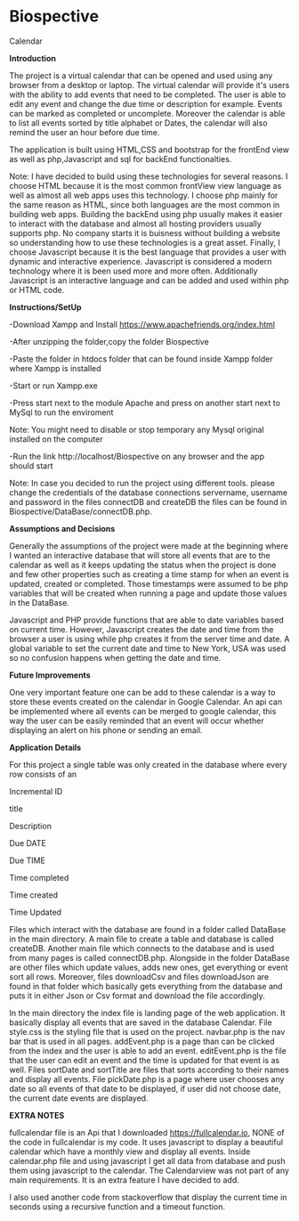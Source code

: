 # Biospective
Calendar

**Introduction**

The project is a virtual calendar that can be opened and used using any browser from a desktop or laptop. The virtual calendar will provide it's users with the ability
to add events that need to be completed. The user is able to edit any event and change the due time or description for example. Events can be marked as completed or uncomplete. Moreover the calendar is able to list all events sorted by title alphabet or Dates, the calendar will also remind the user an hour before due time.

The application is built using HTML,CSS and bootstrap for the frontEnd view as well as php,Javascript and sql for backEnd functionalties.

Note: I have decided to build using these technologies for several reasons. I choose HTML because it is the most common frontView view language as well as almost all web apps
uses this technology. I choose php mainly for the same reason as HTML, since both languages are the most common in building web apps. Building the backEnd using php usually makes it easier to interact with the database and almost all hosting providers usually supports php. No company starts it is buisness without building a website so understanding how to use these technologies is a great asset. Finally, I choose Javascript because it is the best language that provides a user with dynamic and interactive experience. Javascript is considered a modern technology where it is been used more and more often. Additionally Javascript is an interactive language and can be added and used
within php or HTML code.

**Instructions/SetUp**

-Download Xampp and Install https://www.apachefriends.org/index.html

-After unzipping the folder,copy the folder Biospective

-Paste the folder in htdocs folder that can be found inside Xampp folder where Xampp is installed

-Start or run Xampp.exe

-Press start next to the module Apache and press on another start next to MySql to run the enviroment

Note: You might need to disable or stop temporary any Mysql original installed on the computer

-Run the link http://localhost/Biospective on any browser and the app should start

Note: In case you decided to run the project using different tools. please change the credentials of the database connections servername, username and password in the
files connectDB and createDB the files can be found in Biospective/DataBase/connectDB.php.


**Assumptions and Decisions**

Generally the assumptions of the project were made at the beginning where I wanted an interactive database that will store all events that are to the calendar as well as it keeps updating the status when the project is done and few other properties such as creating a time stamp for when an event is updated, created or completed. Those timestamps were assumed to be php variables that will be created when running a page and update those values in the DataBase.

Javascript and PHP provide functions that are able to date variables based on current time. However, Javascript creates the date and time from the browser a user is using while php creates it from the server time and date. A global variable to set the current date and time to New York, USA was used so no confusion happens when getting the date and time.

**Future Improvements**

One very important feature one can be add to these calendar is a way to store these events created on the calendar in Google Calendar. An api can be implemented where all events can be merged to google calendar, this way the user can be easily reminded that an event will occur whether displaying an alert on his phone or sending an email.


**Application Details**

For this project a single table was only created in the database where every row consists of an


Incremental ID

title

Description

Due DATE

Due TIME

Time completed

Time created

Time Updated

Files which interact with the database are found in a folder called DataBase in the main directory. A main file to create a table and database is called createDB. Another main file which connects to the database and is used from many pages is called connectDB.php. Alongside in the folder DataBase are other files which update values, adds new ones, get everything or event sort all rows. Moreover, files downloadCsv and files downloadJson are found in that folder which basically gets everything from the database and puts it in either Json or Csv format and download the file accordingly.

In the main directory the index file is landing page of the web application. It basically display all events that are saved in the database Calendar. File style.css is the styling file that is used on the project. navbar.php is the nav bar that is used in all pages. addEvent.php is a page than can be clicked from the index and the user is able to add an event. editEvent.php is the file that the user can edit an event and the time is updated for that event is as well. Files sortDate and sortTitle are files that sorts according to their names and display all events. File pickDate.php is a page where user chooses any date so all events of that date to be displayed, if user did not choose date, the current date events are displayed.

**EXTRA NOTES**

fullcalendar file is an Api that I downloaded https://fullcalendar.io, NONE of the code in fullcalendar is my code. It uses javascript to display a beautiful calendar which have a monthly view and display all events. Inside calendar.php file and using javascript I get all data from database and push them using javascript to the calendar. The Calendarview was not part of any main requirements. It is an extra feature I have decided to add.

I also used another code from stackoverflow that display the current time in seconds using a recursive function and a timeout function.
